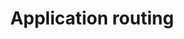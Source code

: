 ---
title: "Application routing"
permalink: /docs/routing/
excerpt: "Configuration of routing for an Ontimize Web app."
modified: 2016-09-29T08:25:30-04:00
---